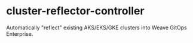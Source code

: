 # cluster-reflector-controller
Automatically "reflect" existing AKS/EKS/GKE clusters into Weave GitOps Enterprise.
